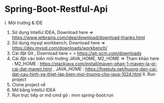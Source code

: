# Spring-Boot-Restful-Api
I. Môi trường & IDE
1. Sử dụng IntelliJ IDEA, Download here => https://www.jetbrains.com/idea/download/download-thanks.html
2. Sử dụng mysql workbench, Download here => https://dev.mysql.com/downloads/workbench/
3. Cài đặt Git , Download here = > https://git-scm.com/downloads
4. Cài đặt các biến môi trường JAVA_HOME, M2_HOME 
=> Tham khảo here :
 M2_HOME   : https://stackjava.com/install/maven-phan-1-maven-la-gi-cai-dat-maven.html ,
 JAVA_HOME :  https://freetuts.net/huong-dan-cai-dat-cau-hinh-va-thiet-lap-bien-moi-truong-cho-java-1024.html
II. Run project
1. Clone project về 
2. Mở bằng IntelliJ IDEA
3. Run trực tiếp or mở cmd gõ : mvn spring-boot:run
